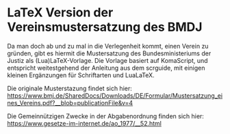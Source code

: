 # LaTeX Version der Vereinsmustersatzung des BMDJ

Da man doch ab und zu mal in die Verlegenheit kommt, einen Verein zu gründen, gibt es hiermit die Mustersatzung des Bundesministeriums der Justiz als (Lua)LaTeX-Vorlage. Die Vorlage basiert auf KomaScript, und entspricht weitestgehend der Anleitung aus dem scrguide, mit einigen kleinen Ergänzungen für Schriftarten und LuaLaTeX.

Die originale Musterstazung findet sich hier: <https://www.bmj.de/SharedDocs/Downloads/DE/Formular/Mustersatzung_eines_Vereins.pdf?__blob=publicationFile&v=4>

Die Gemeinnützigen Zwecke in der Abgabenordnung finden sich hier: <https://www.gesetze-im-internet.de/ao_1977/__52.html>
